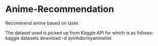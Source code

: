 # Anime-Recommendation
Recommend amine based on taste

The dataset used is picked up from Kaggle API for which is as follows:
kaggle datasets download -d qvinhdo/myanimelist
